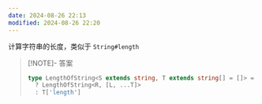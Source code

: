 ```yaml
---
date: 2024-08-26 22:13
modified: 2024-08-26 22:20
---
```


计算字符串的长度，类似于 `String#length`

> [!NOTE]- 答案
> 
> ```ts
> type LengthOfString<S extends string, T extends string[] = []> = S extends `${infer L}${infer R}`
>   ? LengthOfString<R, [L, ...T]>
>   : T['length']
> ```
